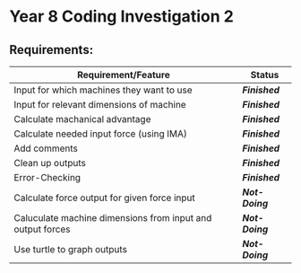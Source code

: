 # Year 8 Coding Investigation 2

## Requirements:

__Requirement/Feature__ | __Status__
------------ | -------------
Input for which machines they want to use | *__Finished__*
Input for relevant dimensions of machine | *__Finished__*
Calculate machanical advantage | *__Finished__*
Calculate needed input force (using IMA) | *__Finished__*
Add comments | *__Finished__*
Clean up outputs | *__Finished__*
Error-Checking | *__Finished__*
Calculate force output for given force input | *__Not-Doing__*
Caluculate machine dimensions from input and output forces| *__Not-Doing__*
Use turtle to graph outputs | *__Not-Doing__*
